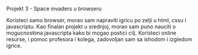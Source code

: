 Projekt 3 - Space invaders u browseru

Koristeci samo browser, morao sam napraviti igricu po zelji u html, cssu i javascriptu. Kao finalan projekt u srednjoj, morao sam puno nauciti o mogucnostima javascripta kako bi mogao postici cilj. Koristeci online resurse, i pomoc profesora i kolega, zadovoljan sam sa ishodom i izgledom igrice.
